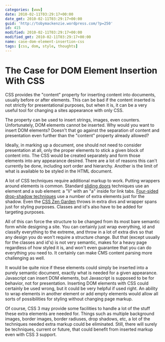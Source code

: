 ```yaml
---
categories: [www]
date: 2010-02-11T03:29:17+00:00
date_gmt: 2010-02-11T03:29:17+00:00
guid: 'http://tobymackenzie.wordpress.com/?p=250'
id: 415
modified: 2010-02-11T03:29:17+00:00
modified_gmt: 2010-02-11T03:29:17+00:00
name: case-dom-element-insertion-css
tags: [css, dom, style, thoughts]
---
```


The Case for DOM Element Insertion With CSS
===========================================

CSS provides the "content" property for inserting content into documents, usually before or after elements.  This can be bad if the content inserted is not strictly for presentational purposes, but when it is, it can be a very useful tool for changing a sites appearance with only CSS.

The property can be used to insert strings, images, even counters.  Unfortunately, DOM elements cannot be inserted.  Why would you want to insert DOM elements?  Doesn't that go against the separation of content and presentation even further than the "content" property already allowed?

Ideally, in marking up a document, one should not need to consider presentation at all, only the proper elements to stick a given block of content into.  The CSS would be created separately and form those elements into any appearance desired.  There are a lot of reasons this can't currently be done, including sort order and hierarchy.  Another is the limit of what is available to be styled in the HTML document.

<!--more-->

A lot of CSS techniques require additional markup to work.  Putting wrappers around elements is common.  Standard [sliding doors](http://www.alistapart.com/articles/slidingdoors/) techniques use an element and a sub element: a "li" with an "a" inside for link tabs. [Four-sided drop-shadow techniques](http://www.positioniseverything.net/articles/dropshadows2.html) use a number of extra elements just for the shadow.  Even the [CSS Zen Garden](http://csszengarden.com/) throws in extra divs and wrapper spans just for styling purposes.  Classes and id's also have to be added for targeting purposes.

All of this can force the structure to be changed from its most bare semantic form while designing a site.  You can certainly just wrap everything, id and classify everything to the extreme, and throw in a lot of extra divs so that any design you do won't require a structure change.  But that (except usually for the classes and id's) is not very semantic, makes for a heavy page regardless of how styled it is, and won't even guarantee that you can do everything you need to.  It certainly can make CMS content parsing more challenging as well.

It would be quite nice if these elements could simply be inserted into a purely semantic document, exactly what is needed for a given appearance.  Javascript can insert DOM elements, but Javascript is supposed to be for behavior, not for presentation.  Inserting DOM elements with CSS could certainly be used wrong, but it could be very helpful if used right.  An ability to wrap elements in another element or add empty elements would allow all sorts of possibilities for styling without changing page markup.

Of course, CSS 3 may provide some facilities to handle a lot of the stuff these extra elements are needed for.  Things such as multiple background images, border images, border radiuses, drop shadows, etc, a lot of the techniques needed extra markup could be eliminated.  Still, there will surely be techniques, current or future,  that could benefit from inserted markup even with CSS 3 support.
